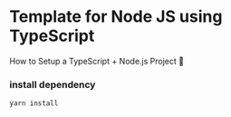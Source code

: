 # Template for Node JS using TypeScript
How to Setup a TypeScript + Node.js Project 🍺

### install dependency

```bash
yarn install
```